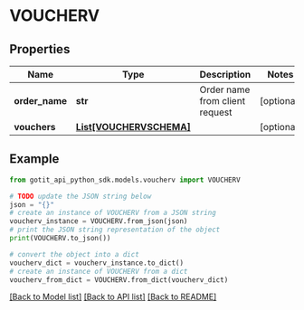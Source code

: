 # VOUCHERV


## Properties

Name | Type | Description | Notes
------------ | ------------- | ------------- | -------------
**order_name** | **str** | Order name from client request | [optional] 
**vouchers** | [**List[VOUCHERVSCHEMA]**](VOUCHERVSCHEMA.md) |  | [optional] 

## Example

```python
from gotit_api_python_sdk.models.voucherv import VOUCHERV

# TODO update the JSON string below
json = "{}"
# create an instance of VOUCHERV from a JSON string
voucherv_instance = VOUCHERV.from_json(json)
# print the JSON string representation of the object
print(VOUCHERV.to_json())

# convert the object into a dict
voucherv_dict = voucherv_instance.to_dict()
# create an instance of VOUCHERV from a dict
voucherv_from_dict = VOUCHERV.from_dict(voucherv_dict)
```
[[Back to Model list]](../README.md#documentation-for-models) [[Back to API list]](../README.md#documentation-for-api-endpoints) [[Back to README]](../README.md)


